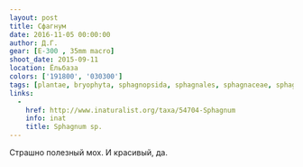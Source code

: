 ```yaml
---
layout: post
title: Сфагнум
date: 2016-11-05 00:00:00
author: Д.Г.
gear: [E-300 , 35mm macro]
shoot_date: 2015-09-11
location: Ёльбаза
colors: ['191800', '030300']
tags: [plantae, bryophyta, sphagnopsida, sphagnales, sphagnaceae, sphagnum]
links:
  -
    href: http://www.inaturalist.org/taxa/54704-Sphagnum
    info: inat
    title: Sphagnum sp.
---
```


Страшно полезный мох. И красивый, да.
